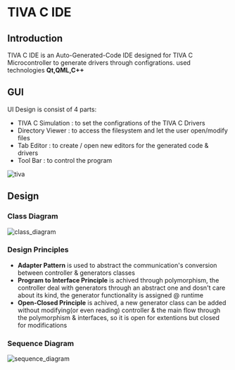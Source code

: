 # TIVA C IDE
## Introduction
TIVA C IDE is an Auto-Generated-Code IDE designed for TIVA C Microcontroller to generate drivers through configrations.
used technologies **Qt,QML,C++**

## GUI

UI Design is consist of 4 parts:
- TIVA C Simulation : to set the configrations of the TIVA C Drivers
- Directory Viewer  : to access the filesystem and let the user open/modify files
- Tab Editor        : to create / open new editors for the generated code & drivers
- Tool Bar          : to control the program

![tiva](https://user-images.githubusercontent.com/35613645/77140580-b8fb6f80-6a82-11ea-9f31-d8b5b8ef6bdd.png)

## Design 
### Class Diagram
![class_diagram](https://user-images.githubusercontent.com/35613645/77140584-bd278d00-6a82-11ea-8886-f74295aed574.png)

### Design Principles
- **Adapter Pattern** is used to abstract the communication's conversion between controller & generators classes
- **Program to Interface Principle** is achived through polymorphism, the controller deal with generators through an abstract one and dosn't care about its kind, the generator functionality is assigned @ runtime
- **Open-Closed Principle** is achived, a new generator class can be added without modifying(or even reading) controller & the main flow through the polymorphism & interfaces, so it is open for extentions but closed for modifications

### Sequence Diagram
![sequence_diagram](https://user-images.githubusercontent.com/35613645/77140586-be58ba00-6a82-11ea-98d1-4aea3331fc25.png)
